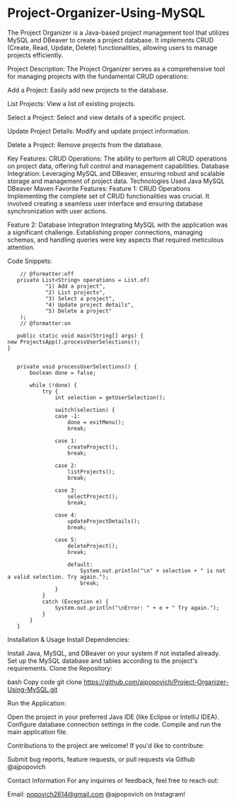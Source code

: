# Project-Organizer-Using-MySQL
The Project Organizer is a Java-based project management tool that utilizes MySQL and DBeaver to create a project database. It implements CRUD (Create, Read, Update, Delete) functionalities, allowing users to manage projects efficiently.

Project Description: 
The Project Organizer serves as a comprehensive tool for managing projects with the fundamental CRUD operations:

Add a Project: Easily add new projects to the database.

List Projects: View a list of existing projects.

Select a Project: Select and view details of a specific project.

Update Project Details: Modify and update project information.

Delete a Project: Remove projects from the database.

Key Features: 
CRUD Operations: The ability to perform all CRUD operations on project data, offering full control and management capabilities.
Database Integration: Leveraging MySQL and DBeaver, ensuring robust and scalable storage and management of project data.
Technologies Used
Java
MySQL
DBeaver
Maven 
Favorite Features:
Feature 1: CRUD Operations
Implementing the complete set of CRUD functionalities was crucial. It involved creating a seamless user interface and ensuring database synchronization with user actions.

Feature 2: Database Integration
Integrating MySQL with the application was a significant challenge. Establishing proper connections, managing schemas, and handling queries were key aspects that required meticulous attention.

Code Snippets: 

        // @formatter:off
       private List<String> operations = List.of(
        		"1) Add a project",
    		   	"2) List projects",
    		   	"3) Select a project",
    		   	"4) Update project details",
    		   	"5) Delete a project"
        );
        // @formatter:on
  
       public static void main(String[] args) {
    new ProjectsApp().processUserSelections();
    }


       private void processUserSelections() {
           boolean done = false;
           
           while (!done) {
               try {
                   int selection = getUserSelection();
                   
                   switch(selection) {
                   case -1:
                	   done = exitMenu();
                	   break;
                	   
                   case 1:
                	   createProject();
                	   break;
                	   
                   case 2:
                	   listProjects();
                	   break;
                	   
                   case 3:
                	   selectProject();
                	   break;
                	   
                   case 4:
                	   updateProjectDetails();
                	   break;
                	   
                   case 5:
                	   deleteProject();
                	   break;
                	   
                	   default:
                		   System.out.println("\n" + selection + " is not a valid selection. Try again.");
                		   break;
                   }
               } 
               catch (Exception e) {
                   System.out.println("\nError: " + e + " Try again.");
               }
           }
       }
Installation & Usage
Install Dependencies:

Install Java, MySQL, and DBeaver on your system if not installed already.
Set up the MySQL database and tables according to the project's requirements.
Clone the Repository:

bash
Copy code
git clone https://github.com/ajpopovich/Project-Organizer-Using-MySQL.git

Run the Application:

Open the project in your preferred Java IDE (like Eclipse or IntelliJ IDEA).
Configure database connection settings in the code.
Compile and run the main application file.

Contributions to the project are welcome! If you'd like to contribute:

Submit bug reports, feature requests, or pull requests via Github @ajpopovich

Contact Information
For any inquiries or feedback, feel free to reach out:

Email: popovich2614@gmail.com
@ajpopovich on Instagram!
